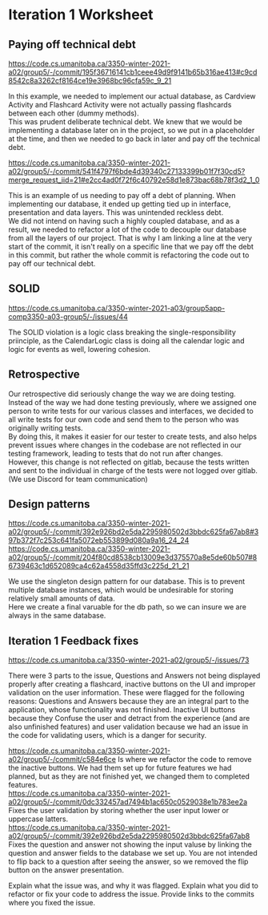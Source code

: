 Iteration 1 Worksheet
=====================

Paying off technical debt
-----------------
https://code.cs.umanitoba.ca/3350-winter-2021-a02/group5/-/commit/195f36716141cb1ceee49d9f9141b65b316ae413#c9cd8542c8a3262cf8164ce19e3968bc96cfa59c_9_21

In this example, we needed to implement our actual database, as Cardview Activity and Flashcard Activity were not actually passing flashcards between each other (dummy methods).\
This was prudent deliberate technical debt. We knew that we would be implementing a database later on in the project, so we put in a placeholder at the time, and then we needed to go back in later and pay off the technical debt.


https://code.cs.umanitoba.ca/3350-winter-2021-a02/group5/-/commit/541f4797f6bde4d39340c27133399b01f7f30cd5?merge_request_iid=21#e2cc4ad0f72f6c40792e58d1e873bac68b78f3d2_1_0

This is an example of us needing to pay off a debt of planning. When implementing our database, it ended up getting tied up in interface, presentation and data layers. This was unintended reckless debt.\
We did not intend on having such a highly coupled database, and as a result, we needed to refactor a lot of the code to decouple our database from all the layers of our project. 
That is why I am linking a line at the very start of the commit, it isn't really on a specific line that we pay off the debt in this commit, but rather the whole commit is refactoring the code out to pay off our technical debt.


SOLID
-----

https://code.cs.umanitoba.ca/3350-winter-2021-a03/group5app-comp3350-a03-group5/-/issues/44

The SOLID violation is a logic class breaking the single-responsibility priinciple, as the CalendarLogic class
is doing all the calendar logic and logic for events as well, lowering cohesion.


Retrospective
----------------

Our retrospective did seriously change the way we are doing testing. Instead of the way we had done testing previously, where we assigned one person to write tests for our various classes and interfaces, we decided to all write tests for our own code and send them to the person who was originally writing tests.\
By doing this, it makes it easier for our tester to create tests, and also helps prevent issues where changes in the codebase are not reflected in our testing framework, leading to tests that do not run after changes.\
However, this change is not reflected on gitlab, because the tests written and sent to the individual in charge of the tests were not logged over gitlab.\
(We use Discord for team communication)


Design patterns
----------

https://code.cs.umanitoba.ca/3350-winter-2021-a02/group5/-/commit/392e926bd2e5da2295980502d3bbdc625fa67ab8#397b372f7c253c641fa5072eb553899d080a9a16_24_24
https://code.cs.umanitoba.ca/3350-winter-2021-a02/group5/-/commit/204f80cd8538cb13009e3d375570a8e5de60b507#86739463c1d652089ca4c62a4558d35ffd3c225d_21_21

We use the singleton design pattern for our database. This is to prevent multiple database instances, which would be undesirable for storing relatively small amounts of data.\
Here we create a final varuable for the db path, so we can insure we are always in the same database.


Iteration 1 Feedback fixes
--------------

https://code.cs.umanitoba.ca/3350-winter-2021-a02/group5/-/issues/73

There were 3 parts to the issue, Questions and Answers not being displayed properly after creating a flashcard, inactive buttons on the UI and improper validation on the user information. 
These were flagged for the following reasons: Questions and Answers because they are an integral part to the application, whose functionality was not finished. Inactive UI buttons because they 
Confuse the user and detract from the experience (and are also unfinished features) and user validation because we had an issue in the code for validating users, which is a danger for security.

https://code.cs.umanitoba.ca/3350-winter-2021-a02/group5/-/commit/c584e6ce Is where we refactor the code to remove the inactive buttons. We had them set up for future features we had planned, but as they are not finished yet, we changed them to completed features.\
https://code.cs.umanitoba.ca/3350-winter-2021-a02/group5/-/commit/0dc332457ad7494b1ac650c0529038e1b783ee2a Fixes the user validation by storing whether the user input lower or uppercase latters.\
https://code.cs.umanitoba.ca/3350-winter-2021-a02/group5/-/commit/392e926bd2e5da2295980502d3bbdc625fa67ab8 Fixes the question and answer not showing the input valuse by linking the question and answer fields to the database we set up. You are not intended to flip back to a question after seeing the answer, so we removed the flip button on the answer presentation.

Explain what the issue was, and why it was flagged. 
Explain what you did to refactor or fix your code to address the issue. 
Provide links to the commits where you fixed the issue.

